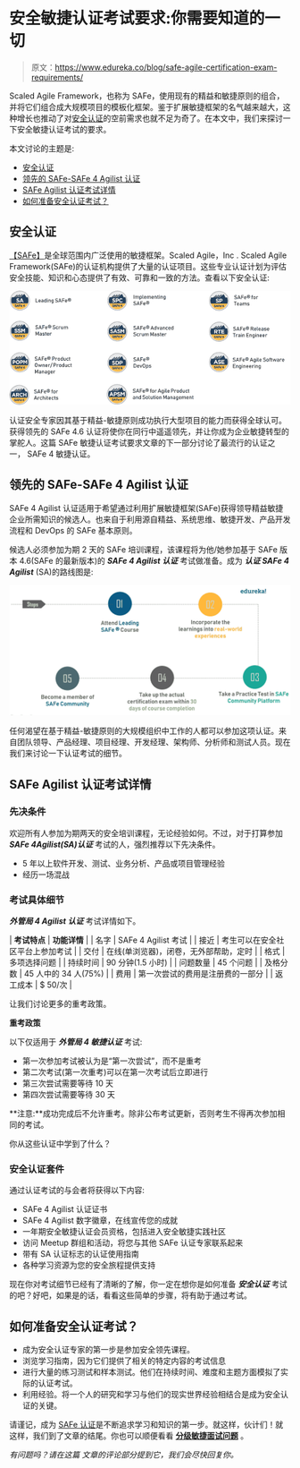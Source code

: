 # 安全敏捷认证考试要求:你需要知道的一切

> 原文：<https://www.edureka.co/blog/safe-agile-certification-exam-requirements/>

Scaled Agile Framework，也称为 SAFe，使用现有的精益和敏捷原则的组合，并将它们组合成大规模项目的模板化框架。鉴于扩展敏捷框架的名气越来越大，这种增长也推动了对[安全认证](https://www.edureka.co/blog/how-to-get-safe-certified/)的空前需求也就不足为奇了。在本文中，我们来探讨一下安全敏捷认证考试的要求。

本文讨论的主题是:

*   [安全认证](#certifications)
*   [领先的 SAFe-SAFe 4 Agilist 认证](#leading-safe)
*   [SAFe Agilist 认证考试详情](#exam-details)
*   [如何准备安全认证考试？](#prepare)

## **安全认证**

[【SAFe】](https://www.edureka.co/blog/scaled-agile-framework/)是全球范围内广泛使用的敏捷框架。Scaled Agile，Inc . Scaled Agile Framework(SAFe)的认证机构提供了大量的认证项目。这些专业认证计划为评估安全技能、知识和心态提供了有效、可靠和一致的方法。查看以下安全认证:

![SAFe Certifications](img/32d431883d900c0def7866e0d3a7f2f0.png)

认证安全专家因其基于精益-敏捷原则成功执行大型项目的能力而获得全球认可。获得领先的 SAFe 4.6 认证将使你在同行中遥遥领先，并让你成为企业敏捷转型的掌舵人。这篇 SAFe 敏捷认证考试要求文章的下一部分讨论了最流行的认证之一， SAFe 4 敏捷认证。

## **领先的 SAFe-SAFe 4 Agilist 认证**

SAFe 4 Agilist 认证适用于希望通过利用扩展敏捷框架(SAFe)获得领导精益敏捷企业所需知识的候选人。也来自于利用源自精益、系统思维、敏捷开发、产品开发流程和 DevOps 的 SAFe 基本原则。

候选人必须参加为期 2 天的 SAFe 培训课程，该课程将为他/她参加基于 SAFe 版本 4.6(SAFe 的最新版本)的 ***SAFe 4 Agilist 认证*** 考试做准备。成为 ***认证 SAFe 4 Agilist*** (SA)的路线图是:

![RoadMap - SAFe Agile Certification exam requirements - Edureka](img/0ade20287d34efdafaf954fa346f8423.png)

任何渴望在基于精益-敏捷原则的大规模组织中工作的人都可以参加这项认证。来自团队领导、产品经理、项目经理、开发经理、架构师、分析师和测试人员。现在我们来讨论一下认证考试的细节。

## **SAFe Agilist 认证考试详情**

### **先决条件**

欢迎所有人参加为期两天的安全培训课程，无论经验如何。不过，对于打算参加***SAFe 4******Agilist(SA)认证*** 考试的人，强烈推荐以下先决条件。

*   5 年以上软件开发、测试、业务分析、产品或项目管理经验
*   经历一场混战

### **考试具体细节**

***外管局 4 Agilist 认证*** 考试详情如下。

| **考试特点** | **功能详情** |
| 名字 | SAFe 4 Agilist 考试 |
| 接近 | 考生可以在安全社区平台上参加考试 |
| 交付 | 在线(单浏览器)，闭卷，无外部帮助，定时 |
| 格式 | 多项选择问题 |
| 持续时间 | 90 分钟(1.5 小时) |
| 问题数量 | 45 个问题 |
| 及格分数 | 45 人中的 34 人(75%) |
| 费用 | 第一次尝试的费用是注册费的一部分 |
| 返工成本 | $ 50/次 |

让我们讨论更多的重考政策。

**重考政策**

以下仅适用于 ***外管局 4 敏捷认证*** 考试:

*   第一次参加考试被认为是“第一次尝试”，而不是重考
*   第二次考试(第一次重考)可以在第一次考试后立即进行
*   第三次尝试需要等待 10 天
*   第四次尝试需要等待 30 天

**注意:**成功完成后不允许重考。除非公布考试更新，否则考生不得再次参加相同的考试。

你从这些认证中学到了什么？

### **安全认证套件**

通过认证考试的与会者将获得以下内容:

*   SAFe 4 Agilist 认证证书
*   SAFe 4 Agilist 数字徽章，在线宣传您的成就
*   一年期安全敏捷认证会员资格，包括进入安全敏捷实践社区
*   访问 Meetup 群组和活动，将您与其他 SAFe 认证专家联系起来
*   带有 SA 认证标志的认证使用指南
*   各种学习资源为您的安全旅程提供支持

现在你对考试细节已经有了清晰的了解，你一定在想你是如何准备 ***安全认证*** 考试的吧？好吧，如果是的话，看看这些简单的步骤，将有助于通过考试。

## **如何准备安全认证考试？**

*   成为安全认证专家的第一步是参加安全领先课程。
*   浏览学习指南，因为它们提供了相关的特定内容的考试信息
*   进行大量的练习测试和样本测试。他们在持续时间、难度和主题方面模拟了实际的认证考试。
*   利用经验。将一个人的研究和学习与他们的现实世界经验相结合是成为安全认证的关键。

请谨记，成为 [SAFe 认证](https://www.scaledagile.com/certification/about-safe-certification/)是不断追求学习和知识的第一步。就这样，伙计们！就这样，我们到了文章的结尾。你也可以顺便看看 **[分级敏捷面试问题](https://www.edureka.co/blog/interview-questions/scaled-agile-interview-questions/)** 。

*有问题吗？请在这篇* *文章的评论部分提到它，我们会尽快回复你。*
